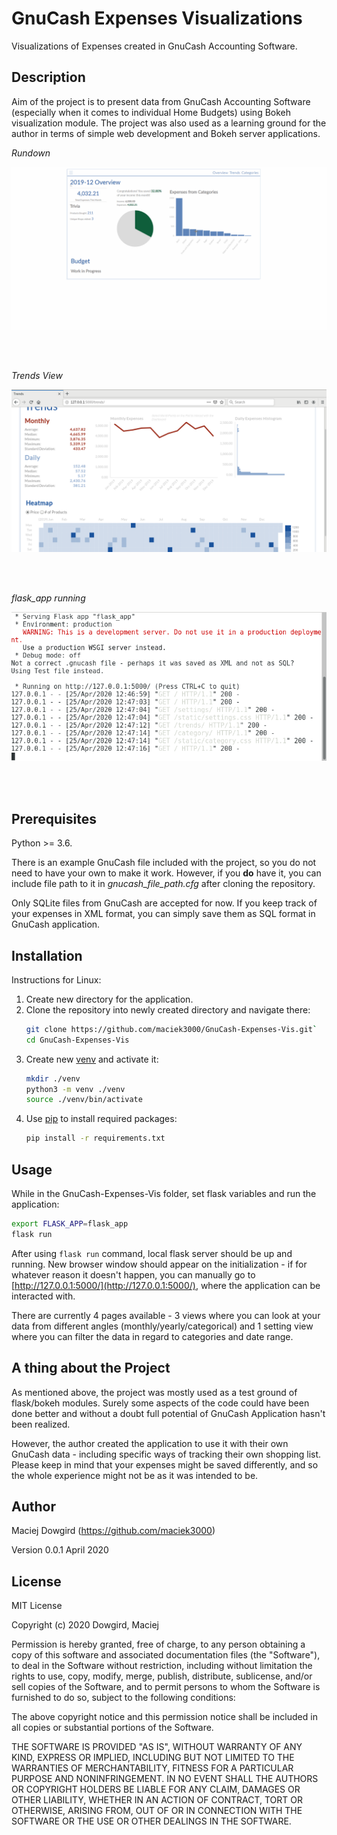 # GnuCash Expenses Visualizations
Visualizations of Expenses created in GnuCash Accounting 
Software.

## Description
Aim of the project is to present data from GnuCash Accounting 
Software (especially when it comes to individual Home Budgets)
using Bokeh visualization module. The project was also used
as a learning ground for the author in terms of simple web 
development and Bokeh server applications.

*Rundown*

![Rundown](./screenshots/flask_app_rundown.gif)

<br /><br />

*Trends View*

![Trends View](./screenshots/flask_app_trends.png)

<br /><br />

*flask_app running*

![Flask App Running](./screenshots/flask_app_terminal.png)

<br /><br />

## Prerequisites
Python >= 3.6.

There is an example GnuCash file included with the project, 
so you do not need to have your own to make it work. However, 
if you **do** have it, you can include file path to it 
in *gnucash_file_path.cfg* after cloning the repository.

Only SQLite files from GnuCash are accepted for now. If you 
keep track of your expenses in XML format, you can simply 
save them as SQL format in GnuCash application.

## Installation

Instructions for Linux:
1. Create new directory for the application.
2. Clone the repository into newly created directory and 
navigate there:
    ```bash
    git clone https://github.com/maciek3000/GnuCash-Expenses-Vis.git`
   cd GnuCash-Expenses-Vis 
   ```
3. Create new [venv](https://docs.python.org/3/library/venv.html)
and activate it:
    ```bash
    mkdir ./venv
    python3 -m venv ./venv
    source ./venv/bin/activate
    ```
4. Use [pip](https://pip.pypa.io/en/stable/) to install required packages:
    ```bash
   pip install -r requirements.txt 
   ```
   
## Usage
While in the GnuCash-Expenses-Vis folder, set flask 
variables and run the application:
   ```bash
   export FLASK_APP=flask_app
   flask run 
   ```

After using `flask run` command, local flask server should 
be up and running. New browser window should appear on the 
initialization - if for whatever reason it doesn't happen, 
you can manually go to [http://127.0.0.1:5000/](http://127.0.0.1:5000/),
where the application can be interacted with. 

There are currently 4 pages available - 3 views where you 
can look at your data from different angles (monthly/yearly/categorical) 
and 1 setting view where you can filter the data in regard 
to categories and date range.

## A thing about the Project
As mentioned above, the project was mostly used as a test 
ground of flask/bokeh modules. Surely some aspects of the
code could have been done better and without a doubt full
potential of GnuCash Application hasn't been realized.

However, the author created the application to use it 
with their own GnuCash data - including specific ways of 
tracking their own shopping list. Please keep in mind that 
your expenses might be saved differently, and so the whole 
experience might not be as it was intended to be.

## Author
Maciej Dowgird (https://github.com/maciek3000)

Version 0.0.1
April 2020

## License
MIT License

Copyright (c) 2020 Dowgird, Maciej

Permission is hereby granted, free of charge, to any person obtaining a copy
of this software and associated documentation files (the "Software"), to deal
in the Software without restriction, including without limitation the rights
to use, copy, modify, merge, publish, distribute, sublicense, and/or sell
copies of the Software, and to permit persons to whom the Software is
furnished to do so, subject to the following conditions:

The above copyright notice and this permission notice shall be included in all
copies or substantial portions of the Software.

THE SOFTWARE IS PROVIDED "AS IS", WITHOUT WARRANTY OF ANY KIND, EXPRESS OR
IMPLIED, INCLUDING BUT NOT LIMITED TO THE WARRANTIES OF MERCHANTABILITY,
FITNESS FOR A PARTICULAR PURPOSE AND NONINFRINGEMENT. IN NO EVENT SHALL THE
AUTHORS OR COPYRIGHT HOLDERS BE LIABLE FOR ANY CLAIM, DAMAGES OR OTHER
LIABILITY, WHETHER IN AN ACTION OF CONTRACT, TORT OR OTHERWISE, ARISING FROM,
OUT OF OR IN CONNECTION WITH THE SOFTWARE OR THE USE OR OTHER DEALINGS IN THE
SOFTWARE.